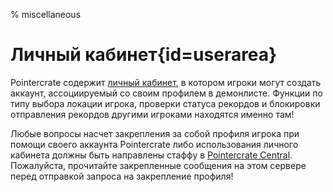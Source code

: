 % miscellaneous

<div class='panel fade js-scroll-anim' data-anim='fade'>

# Личный кабинет{id=userarea}

Pointercrate содержит [личный кабинет](/login), в котором игроки могут создать аккаунт, ассоциируемый со своим профилем в демонлисте. Функции по типу выбора локации игрока, проверки статуса рекордов и блокировки отправления рекордов другими игроками находятся именно там!
  
Любые вопросы насчет закрепления за собой профиля игрока при помощи своего аккаунта Pointercrate либо использования личного кабинета должны быть направлены стаффу в [Pointercrate Central](https://discord.gg/sQewUEB). Пожалуйста, прочитайте закрепленные сообщения на этом сервере перед отправкой запроса на закрепление профиля!
 
</div>
